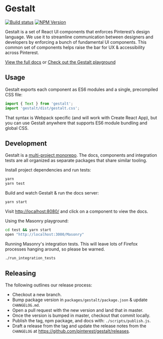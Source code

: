 # Gestalt

[![Build status](https://badge.buildkite.com/2c6b6e9f79054095354cc061876e4885f4b9212e1dbebda270.svg?branch=master)](https://buildkite.com/pinterest/gestalt)
[![NPM Version](https://img.shields.io/npm/v/gestalt.svg)](https://www.npmjs.com/package/gestalt)

Gestalt is a set of React UI components that enforces Pinterest’s design language. We use it to streamline communication between designers and developers by enforcing a bunch of fundamental UI components. This common set of components helps raise the bar for UX & accessibility across Pinterest.

[View the full docs](https://pinterest.github.io/gestalt)
or
[Check out the Gestalt playground](https://codesandbox.io/s/k5plvp9v8v)

## Usage

Gestalt exports each component as ES6 modules and a single, precompiled CSS file:

```js
import { Text } from 'gestalt';
import 'gestalt/dist/gestalt.css';
```

That syntax is Webpack specific (and will work with Create React App), but you can use Gestalt anywhere that supports ES6 module bundling and global CSS.

## Development

Gestalt is a [multi-project monorepo](https://yarnpkg.com/lang/en/docs/workspaces/). The docs, components and integration tests are all organized as separate packages that share similar tooling.

Install project dependencies and run tests:

```bash
yarn
yarn test
```

Build and watch Gestalt & run the docs server:

```bash
yarn start
```

Visit [http://localhost:8080/](http://localhost:8080) and click on a component to view the docs.

Using the Masonry playground:

```bash
cd test && yarn start
open "http://localhost:3000/Masonry"
```

Running Masonry's integration tests. This will leave lots of Firefox processes hanging around, so please be warned.

```bash
./run_integration_tests
```

## Releasing

The following outlines our release process:

* Checkout a new branch.
* Bump package version in `packages/gestalt/package.json` & update `CHANGELOG.md`.
* Open a pull request with the new version and land that in master.
* Once the version is bumped in master, checkout that commit locally.
* Publish the tag, npm package, and docs with: `./scripts/publish.js`.
* Draft a release from the tag and update the release notes from the `CHANGELOG` at https://github.com/pinterest/gestalt/releases.
